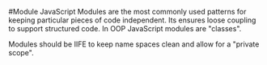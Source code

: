 #Module
JavaScript Modules are the most commonly used patterns for keeping particular pieces of code independent. Its ensures
loose coupling to support structured code. In OOP JavaScript modules are "classes".

Modules should be IIFE to keep name spaces clean and allow for a "private scope".